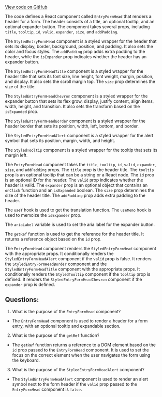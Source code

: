 [View code on GitHub](https://github.com/technologiestiftung/kulturdaten-frontend/blob/master/components/EntryForm/EntryFormHead.tsx)

The code defines a React component called `EntryFormHead` that renders a header for a form. The header consists of a title, an optional tooltip, and an optional expander button. The component takes several props, including `title`, `tooltip`, `id`, `valid`, `expander`, `size`, and `addPadding`.

The `StyledEntryFormHead` component is a styled wrapper for the header that sets its display, border, background, position, and padding. It also sets the color and focus styles. The `addPadding` prop adds extra padding to the header, while the `isExpander` prop indicates whether the header has an expander button.

The `StyledEntryFormHeadTitle` component is a styled wrapper for the header title that sets its font size, line height, font weight, margin, position, and display. It also sets the scroll margin top. The `size` prop determines the size of the title.

The `StyledEntryFormHeadChevron` component is a styled wrapper for the expander button that sets its flex grow, display, justify content, align items, width, height, and transition. It also sets the transform based on the `isExpanded` prop.

The `StyledEntryFormHeadBorder` component is a styled wrapper for the header border that sets its position, width, left, bottom, and border.

The `StyledEntryFormHeadAlert` component is a styled wrapper for the alert symbol that sets its position, margin, width, and height.

The `StyledTooltip` component is a styled wrapper for the tooltip that sets its margin left.

The `EntryFormHead` component takes the `title`, `tooltip`, `id`, `valid`, `expander`, `size`, and `addPadding` props. The `title` prop is the header title. The `tooltip` prop is an optional tooltip that can be a string or a React node. The `id` prop is an optional ID for the header. The `valid` prop indicates whether the header is valid. The `expander` prop is an optional object that contains an `onClick` function and an `isExpanded` boolean. The `size` prop determines the size of the header title. The `addPadding` prop adds extra padding to the header.

The `useT` hook is used to get the translation function. The `useMemo` hook is used to memoize the `isExpander` prop.

The `ariaLabel` variable is used to set the aria label for the expander button.

The `getRef` function is used to get the reference for the header title. It returns a reference object based on the `id` prop.

The `EntryFormHead` component renders the `StyledEntryFormHead` component with the appropriate props. It conditionally renders the `StyledEntryFormHeadAlert` component if the `valid` prop is false. It renders the `StyledEntryFormHeadBorder` component and the `StyledEntryFormHeadTitle` component with the appropriate props. It conditionally renders the `StyledTooltip` component if the `tooltip` prop is defined. It renders the `StyledEntryFormHeadChevron` component if the `expander` prop is defined.
## Questions: 
 1. What is the purpose of the `EntryFormHead` component?
- The `EntryFormHead` component is used to render a header for a form entry, with an optional tooltip and expandable section.

2. What is the purpose of the `getRef` function?
- The `getRef` function returns a reference to a DOM element based on the `id` prop passed to the `EntryFormHead` component. It is used to set the focus on the correct element when the user navigates the form using the keyboard.

3. What is the purpose of the `StyledEntryFormHeadAlert` component?
- The `StyledEntryFormHeadAlert` component is used to render an alert symbol next to the form header if the `valid` prop passed to the `EntryFormHead` component is `false`.